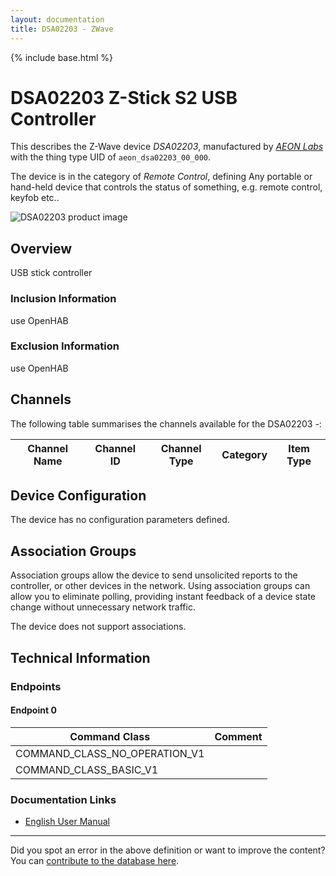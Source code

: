 ```yaml
---
layout: documentation
title: DSA02203 - ZWave
---
```


{% include base.html %}

# DSA02203 Z-Stick S2 USB Controller
This describes the Z-Wave device *DSA02203*, manufactured by *[AEON Labs](http://aeotec.com/)* with the thing type UID of ```aeon_dsa02203_00_000```.

The device is in the category of *Remote Control*, defining Any portable or hand-held device that controls the status of something, e.g. remote control, keyfob etc..

![DSA02203 product image](https://opensmarthouse.org/zwavedatabase/67/image/)


## Overview

USB stick controller

### Inclusion Information

use OpenHAB

### Exclusion Information

use OpenHAB

## Channels

The following table summarises the channels available for the DSA02203 -:

| Channel Name | Channel ID | Channel Type | Category | Item Type |
|--------------|------------|--------------|----------|-----------|



## Device Configuration

The device has no configuration parameters defined.

## Association Groups

Association groups allow the device to send unsolicited reports to the controller, or other devices in the network. Using association groups can allow you to eliminate polling, providing instant feedback of a device state change without unnecessary network traffic.

The device does not support associations.
## Technical Information

### Endpoints

#### Endpoint 0

| Command Class | Comment |
|---------------|---------|
| COMMAND_CLASS_NO_OPERATION_V1| |
| COMMAND_CLASS_BASIC_V1| |

### Documentation Links

* [English User Manual](https://opensmarthouse.org/zwavedatabase/67/reference/Aeon-Labs-Z-Stick-S2.pdf)

---

Did you spot an error in the above definition or want to improve the content?
You can [contribute to the database here](https://opensmarthouse.org/zwavedatabase/67).
